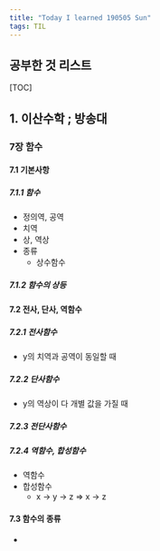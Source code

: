 ```yaml
---
title: "Today I learned 190505 Sun"
tags: TIL
---
```


## 공부한 것 리스트

[TOC]

## 1. 이산수학 ; 방송대

### 7장 함수

#### 7.1 기본사항

##### 7.1.1 함수
- 정의역, 공역
- 치역
- 상, 역상
- 종류
	- 상수함수

##### 7.1.2 함수의 상등

#### 7.2 전사, 단사, 역함수

##### 7.2.1 전사함수
- y의 치역과 공역이 동일할 때

##### 7.2.2 단사함수
- y의 역상이 다 개별 값을 가질 때
##### 7.2.3 전단사함수

##### 7.2.4 역함수, 합성함수
- 역함수
- 합성함수
	- x -> y -> z => x -> z

#### 7.3 함수의 종류
- 